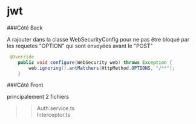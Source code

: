 # jwt

###Côté Back

A rajouter dans la classe WebSecurityConfig pour ne pas être bloqué par les requetes "OPTION" qui sont envoyées avant le "POST"
```JAVA
 @Override
    public void configure(WebSecurity web) throws Exception {
        web.ignoring().antMatchers(HttpMethod.OPTIONS, "/**");
    }
```

###Côté Front

principalement 2 fichiers

>>Auth.service.ts  
>>Interceptor.ts


